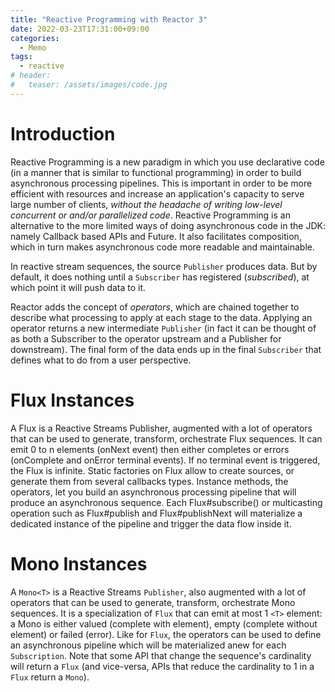 ```yaml
---
title: "Reactive Programming with Reactor 3"
date: 2022-03-23T17:31:00+09:00
categories:
  - Memo
tags:
  - reactive
# header:
#   teaser: /assets/images/code.jpg
---
```


# Introduction
Reactive Programming is a new paradigm in which you use declarative code (in a manner that is similar to functional programming) in order to build asynchronous processing pipelines. This is important in order to be more efficient with resources and increase an application's capacity to serve large number of clients, *without the headache of writing low-level concurrent or and/or parallelized code*. Reactive Programming is an alternative to the more limited ways of doing asynchronous code in the JDK: namely Callback based APIs and Future. It also facilitates composition, which in turn makes asynchronous code more readable and maintainable.

In reactive stream sequences, the source `Publisher` produces data. But by default, it does nothing until a `Subscriber` has registered (*subscribed*), at which point it will push data to it.

Reactor adds the concept of *operators*, which are chained together to describe what processing to apply at each stage to the data. Applying an operator returns a new intermediate `Publisher` (in fact it can be thought of as both a Subscriber to the operator upstream and a Publisher for downstream). The final form of the data ends up in the final `Subscriber` that defines what to do from a user perspective.

# Flux Instances 
A Flux<T> is a Reactive Streams Publisher, augmented with a lot of operators that can be used to generate, transform, orchestrate Flux sequences. It can emit 0 to n <T> elements (onNext event) then either completes or errors (onComplete and onError terminal events). If no terminal event is triggered, the Flux is infinite. Static factories on Flux allow to create sources, or generate them from several callbacks types. Instance methods, the operators, let you build an asynchronous processing pipeline that will produce an asynchronous sequence. Each Flux#subscribe() or multicasting operation such as Flux#publish and Flux#publishNext will materialize a dedicated instance of the pipeline and trigger the data flow inside it.

# Mono Instances
A `Mono<T>` is a Reactive Streams `Publisher`, also augmented with a lot of operators that can be used to generate, transform, orchestrate Mono sequences. It is a specialization of `Flux` that can emit at most 1 `<T>` element: a Mono is either valued (complete with element), empty (complete without element) or failed (error). Like for `Flux`, the operators can be used to define an asynchronous pipeline which will be materialized anew for each `Subscription`. Note that some API that change the sequence's cardinality will return a `Flux` (and vice-versa, APIs that reduce the cardinality to 1 in a `Flux` return a `Mono`).

